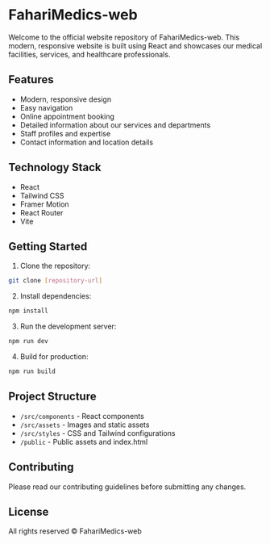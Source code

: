 # FahariMedics-web

Welcome to the official website repository of FahariMedics-web. This modern, responsive website is built using React and showcases our medical facilities, services, and healthcare professionals.

## Features

- Modern, responsive design
- Easy navigation
- Online appointment booking
- Detailed information about our services and departments
- Staff profiles and expertise
- Contact information and location details

## Technology Stack

- React
- Tailwind CSS
- Framer Motion
- React Router
- Vite

## Getting Started

1. Clone the repository:
```bash
git clone [repository-url]
```

2. Install dependencies:
```bash
npm install
```

3. Run the development server:
```bash
npm run dev
```

4. Build for production:
```bash
npm run build
```

## Project Structure

- `/src/components` - React components
- `/src/assets` - Images and static assets
- `/src/styles` - CSS and Tailwind configurations
- `/public` - Public assets and index.html

## Contributing

Please read our contributing guidelines before submitting any changes.

## License

All rights reserved © FahariMedics-web
